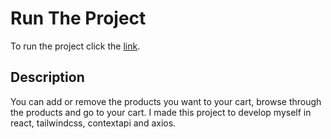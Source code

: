 # Run The Project
To run the project click the [link](https://e-commerce-hkry1.surge.sh).

## Description
You can add or remove the products you want to your cart, browse through the products and go to your cart. I made this project to develop myself in react, tailwindcss, contextapi and axios.
